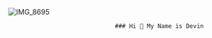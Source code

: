  ![IMG_8695](https://github.com/DevinJG/DevinJG/assets/86039118/5c7b288a-3888-416e-af2c-efa4f4fe1c13)

                                  ### Hi 👋 My Name is Devin

<!--
**DevinJG/DevinJG** is a ✨ _special_ ✨ repository because its `README.md` (this file) appears on your GitHub profile.

Here are some ideas to get you started:

- 🔭 I’m currently working on ...
- 🌱 I’m currently learning ...
- 👯 I’m looking to collaborate on ...
- 🤔 I’m looking for help with ...
- 💬 Ask me about ...
- 📫 How to reach me: ...
- 😄 Pronouns: ...
- ⚡ Fun fact: ...
-->
